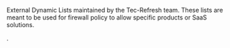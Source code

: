 External Dynamic Lists maintained by the Tec-Refresh team. These lists are meant to be used for firewall policy to allow specific products or SaaS solutions.

.
